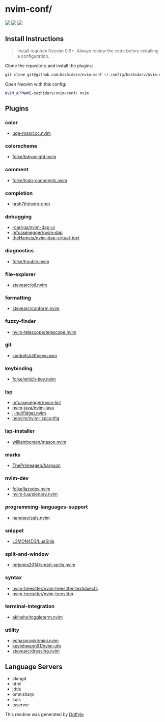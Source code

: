 # nvim-conf/

<a href="https://dotfyle.com/bozhidarv/nvim-conf"><img src="https://dotfyle.com/bozhidarv/nvim-conf/badges/plugins?style=flat" /></a>
<a href="https://dotfyle.com/bozhidarv/nvim-conf"><img src="https://dotfyle.com/bozhidarv/nvim-conf/badges/leaderkey?style=flat" /></a>
<a href="https://dotfyle.com/bozhidarv/nvim-conf"><img src="https://dotfyle.com/bozhidarv/nvim-conf/badges/plugin-manager?style=flat" /></a>


## Install Instructions

 > Install requires Neovim 0.9+. Always review the code before installing a configuration.

Clone the repository and install the plugins:

```sh
git clone git@github.com:bozhidarv/nvim-conf ~/.config/bozhidarv/nvim-conf
```

Open Neovim with this config:

```sh
NVIM_APPNAME=bozhidarv/nvim-conf/ nvim
```

## Plugins

### color

+ [uga-rosa/ccc.nvim](https://dotfyle.com/plugins/uga-rosa/ccc.nvim)
### colorscheme

+ [folke/tokyonight.nvim](https://dotfyle.com/plugins/folke/tokyonight.nvim)
### comment

+ [folke/todo-comments.nvim](https://dotfyle.com/plugins/folke/todo-comments.nvim)
### completion

+ [hrsh7th/nvim-cmp](https://dotfyle.com/plugins/hrsh7th/nvim-cmp)
### debugging

+ [rcarriga/nvim-dap-ui](https://dotfyle.com/plugins/rcarriga/nvim-dap-ui)
+ [mfussenegger/nvim-dap](https://dotfyle.com/plugins/mfussenegger/nvim-dap)
+ [theHamsta/nvim-dap-virtual-text](https://dotfyle.com/plugins/theHamsta/nvim-dap-virtual-text)
### diagnostics

+ [folke/trouble.nvim](https://dotfyle.com/plugins/folke/trouble.nvim)
### file-explorer

+ [stevearc/oil.nvim](https://dotfyle.com/plugins/stevearc/oil.nvim)
### formatting

+ [stevearc/conform.nvim](https://dotfyle.com/plugins/stevearc/conform.nvim)
### fuzzy-finder

+ [nvim-telescope/telescope.nvim](https://dotfyle.com/plugins/nvim-telescope/telescope.nvim)
### git

+ [sindrets/diffview.nvim](https://dotfyle.com/plugins/sindrets/diffview.nvim)
### keybinding

+ [folke/which-key.nvim](https://dotfyle.com/plugins/folke/which-key.nvim)
### lsp

+ [mfussenegger/nvim-lint](https://dotfyle.com/plugins/mfussenegger/nvim-lint)
+ [nvim-java/nvim-java](https://dotfyle.com/plugins/nvim-java/nvim-java)
+ [j-hui/fidget.nvim](https://dotfyle.com/plugins/j-hui/fidget.nvim)
+ [neovim/nvim-lspconfig](https://dotfyle.com/plugins/neovim/nvim-lspconfig)
### lsp-installer

+ [williamboman/mason.nvim](https://dotfyle.com/plugins/williamboman/mason.nvim)
### marks

+ [ThePrimeagen/harpoon](https://dotfyle.com/plugins/ThePrimeagen/harpoon)
### nvim-dev

+ [folke/lazydev.nvim](https://dotfyle.com/plugins/folke/lazydev.nvim)
+ [nvim-lua/plenary.nvim](https://dotfyle.com/plugins/nvim-lua/plenary.nvim)
### programming-languages-support

+ [nanotee/sqls.nvim](https://dotfyle.com/plugins/nanotee/sqls.nvim)
### snippet

+ [L3MON4D3/LuaSnip](https://dotfyle.com/plugins/L3MON4D3/LuaSnip)
### split-and-window

+ [mrjones2014/smart-splits.nvim](https://dotfyle.com/plugins/mrjones2014/smart-splits.nvim)
### syntax

+ [nvim-treesitter/nvim-treesitter-textobjects](https://dotfyle.com/plugins/nvim-treesitter/nvim-treesitter-textobjects)
+ [nvim-treesitter/nvim-treesitter](https://dotfyle.com/plugins/nvim-treesitter/nvim-treesitter)
### terminal-integration

+ [akinsho/toggleterm.nvim](https://dotfyle.com/plugins/akinsho/toggleterm.nvim)
### utility

+ [echasnovski/mini.nvim](https://dotfyle.com/plugins/echasnovski/mini.nvim)
+ [kevinhwang91/nvim-ufo](https://dotfyle.com/plugins/kevinhwang91/nvim-ufo)
+ [stevearc/dressing.nvim](https://dotfyle.com/plugins/stevearc/dressing.nvim)
## Language Servers

+ clangd
+ html
+ jdtls
+ omnisharp
+ sqls
+ tsserver


 This readme was generated by [Dotfyle](https://dotfyle.com)

